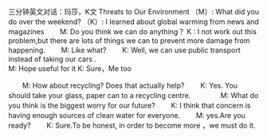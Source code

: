 三分钟英文对话：玛莎，K文
                 Threats to Our Environment
（M）: What did you do over the weekend?
（K）: I learned about global warming from news and magazines
　　M:  Do you think we can do anything？
        K :  I not work out this problem,but there are lots of things we can  to prevent more damage from happening.
　　M: Like what?
　　K: Well, we can use public transport instead of taking our cars .  
        M: Hope useful for it
        K: Sure，Me too


　　M: How about recycling? Does that actually help?
　　K: Yes. You should take your glass, paper can to a recycling centre.　　
　　M: What do you think is the biggest worry for our future?
　　K: I think that  concern is having enough sources of clean water for everyone.
　　M: yes.Are you ready?
　　K: Sure.To be honest, in order to become more ，we must do it.